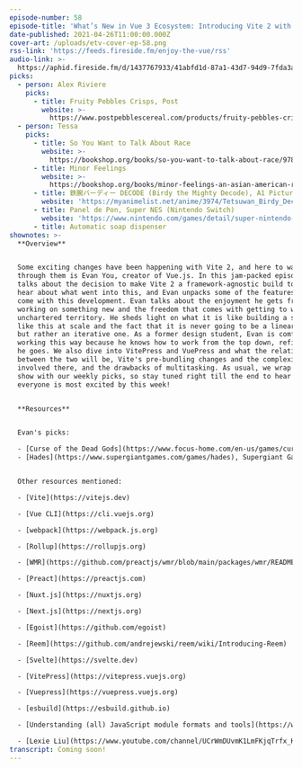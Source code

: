 ```yaml
---
episode-number: 58
episode-title: 'What’s New in Vue 3 Ecosystem: Introducing Vite 2 with Evan You'
date-published: 2021-04-26T11:00:00.000Z
cover-art: /uploads/etv-cover-ep-58.png
rss-link: 'https://feeds.fireside.fm/enjoy-the-vue/rss'
audio-link: >-
  https://aphid.fireside.fm/d/1437767933/41abfd1d-87a1-43d7-94d9-7fda3a5120e1/61d820f4-33cd-469f-bee4-e4de6b0dbe4f.mp3
picks:
  - person: Alex Riviere
    picks:
      - title: Fruity Pebbles Crisps, Post
        website: >-
          https://www.postpebblescereal.com/products/fruity-pebbles-crisps
  - person: Tessa
    picks:
      - title: So You Want to Talk About Race
        website: >-
          https://bookshop.org/books/so-you-want-to-talk-about-race/9781580058827
      - title: Minor Feelings
        website: >-
          https://bookshop.org/books/minor-feelings-an-asian-american-reckoning/9781984820365
      - title: 鉄腕バーディー DECODE (Birdy the Mighty Decode), A1 Pictures
        website: 'https://myanimelist.net/anime/3974/Tetsuwan_Birdy_Decode'
      - title: Panel de Pon, Super NES (Nintendo Switch)
        website: 'https://www.nintendo.com/games/detail/super-nintendo-entertainment-system-nintendo-switch-online-switch'
      - title: Automatic soap dispenser
shownotes: >-
  **Overview**


  Some exciting changes have been happening with Vite 2, and here to walk us
  through them is Evan You, creator of Vue.js. In this jam-packed episode, Evan
  talks about the decision to make Vite 2 a framework-agnostic build tool. We
  hear about what went into this, and Evan unpacks some of the features that
  come with this development. Evan talks about the enjoyment he gets from
  working on something new and the freedom that comes with getting to work in
  unchartered territory. He sheds light on what it is like building a solution
  like this at scale and the fact that it is never going to be a linear process,
  but rather an iterative one. As a former design student, Evan is comfortable
  working this way because he knows how to work from the top down, refining as
  he goes. We also dive into VitePress and VuePress and what the relationship
  between the two will be, Vite's pre-bundling changes and the complexities
  involved there, and the drawbacks of multitasking. As usual, we wrap up the
  show with our weekly picks, so stay tuned right till the end to hear what
  everyone is most excited by this week!


  **Resources**


  Evan's picks:

  - [Curse of the Dead Gods](https://www.focus-home.com/en-us/games/curse-of-the-dead-gods), Focus Interactive (PlayStation 4, Nintendo Switch, Xxox One, PC)
  - [Hades](https://www.supergiantgames.com/games/hades), Supergiant Games (Nintendo Switch, MacOS, Windows)


  Other resources mentioned:

  - [Vite](https://vitejs.dev)

  - [Vue CLI](https://cli.vuejs.org)

  - [webpack](https://webpack.js.org)

  - [Rollup](https://rollupjs.org)

  - [WMR](https://github.com/preactjs/wmr/blob/main/packages/wmr/README.md)

  - [Preact](https://preactjs.com)

  - [Nuxt.js](https://nuxtjs.org)

  - [Next.js](https://nextjs.org)

  - [Egoist](https://github.com/egoist)

  - [Reem](https://github.com/andrejewski/reem/wiki/Introducing-Reem)

  - [Svelte](https://svelte.dev)

  - [VitePress](https://vitepress.vuejs.org)

  - [Vuepress](https://vuepress.vuejs.org)

  - [esbuild](https://esbuild.github.io)

  - [Understanding (all) JavaScript module formats and tools](https://weblogs.asp.net/dixin/understanding-all-javascript-module-formats-and-tools), Dixin

  - [Lexie Liu](https://www.youtube.com/channel/UCrWmDUvmK1LmFKjqTrfx_Kw)
transcript: Coming soon!
---
```

